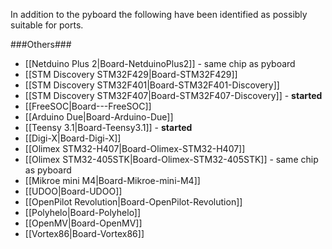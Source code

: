 In addition to the pyboard the following have been identified as possibly suitable for ports.

###Others###
* [[Netduino Plus 2|Board-NetduinoPlus2]] - same chip as pyboard
* [[STM Discovery STM32F429|Board-STM32F429]]
* [[STM Discovery STM32F401|Board-STM32F401-Discovery]]
* [[STM Discovery STM32F407|Board-STM32F407-Discovery]] - **started**
* [[FreeSOC|Board---FreeSOC]]
* [[Arduino Due|Board-Arduino-Due]]
* [[Teensy 3.1|Board-Teensy3.1]] - **started**
* [[Digi-X|Board-Digi-X]]
* [[Olimex STM32-H407|Board-Olimex-STM32-H407]]
* [[Olimex STM32-405STK|Board-Olimex-STM32-405STK]] - same chip as pyboard
* [[Mikroe mini M4|Board-Mikroe-mini-M4]]
* [[UDOO|Board-UDOO]]
* [[OpenPilot Revolution|Board-OpenPilot-Revolution]]
* [[Polyhelo|Board-Polyhelo]]
* [[OpenMV|Board-OpenMV]]
* [[Vortex86|Board-Vortex86]]